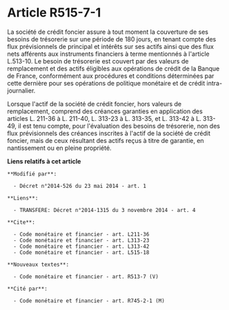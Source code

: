 # Article R515-7-1

La société de crédit foncier assure à tout moment la couverture de ses besoins de trésorerie sur une période de 180 jours, en
tenant compte des flux prévisionnels de principal et intérêts sur ses actifs ainsi que des flux nets afférents aux
instruments financiers à terme mentionnés à l'article L.513-10. Le besoin de trésorerie est couvert par des valeurs de
remplacement et des actifs éligibles aux opérations de crédit de la Banque de France, conformément aux procédures et
conditions déterminées par cette dernière pour ses opérations de politique monétaire et de crédit intra-journalier.

Lorsque l'actif de la société de crédit foncier, hors valeurs de remplacement, comprend des créances garanties en application
des articles L. 211-36 à L. 211-40, L. 313-23 à L. 313-35, et L. 313-42 à L. 313-49, il est tenu compte, pour l'évaluation
des besoins de trésorerie, non des flux prévisionnels des créances inscrites à l'actif de la société de crédit foncier, mais
de ceux résultant des actifs reçus à titre de garantie, en nantissement ou en pleine propriété.

**Liens relatifs à cet article**

	**Modifié par**:

	  - Décret n°2014-526 du 23 mai 2014 - art. 1

	**Liens**:

	  - TRANSFERE: Décret n°2014-1315 du 3 novembre 2014 - art. 4

	**Cite**:

	  - Code monétaire et financier - art. L211-36
	  - Code monétaire et financier - art. L313-23
	  - Code monétaire et financier - art. L313-42
	  - Code monétaire et financier - art. L515-18

	**Nouveaux textes**:

	  - Code monétaire et financier - art. R513-7 (V)

	**Cité par**:

	  - Code monétaire et financier - art. R745-2-1 (M)

